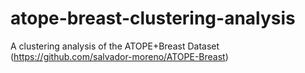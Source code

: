 # atope-breast-clustering-analysis
A clustering analysis of the ATOPE+Breast Dataset (https://github.com/salvador-moreno/ATOPE-Breast)

